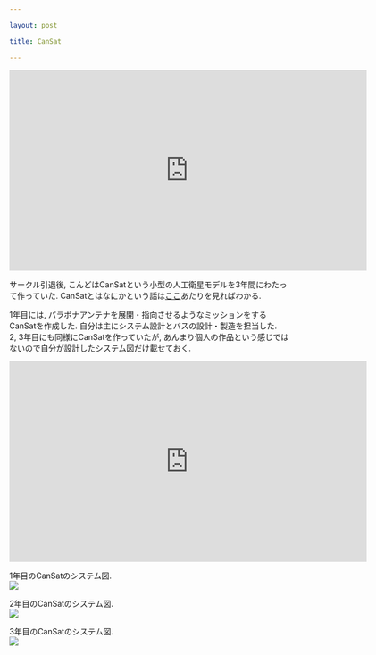```yaml
---

layout: post

title: CanSat

---
```


<iframe width="640" height="360" src="https://www.youtube.com/embed/0tESuZFMthI" frameborder="0" allowfullscreen></iframe>

サークル引退後, こんどはCanSatという小型の人工衛星モデルを3年間にわたって作っていた. CanSatとはなにかという話は<a href="http://unisec.jp/activities/cansat.html">ここ</a>あたりを見ればわかる.  

1年目には, パラボナアンテナを展開・指向させるようなミッションをするCanSatを作成した. 自分は主にシステム設計とバスの設計・製造を担当した.  
2, 3年目にも同様にCanSatを作っていたが, あんまり個人の作品という感じではないので自分が設計したシステム図だけ載せておく.  

<iframe width="640" height="360" src="https://www.youtube.com/embed/IQ5PO6t1sjU" frameborder="0" allowfullscreen></iframe>

1年目のCanSatのシステム図.  
<img src="https://gakuseishitsu.github.io/images/cansat1.jpg">

2年目のCanSatのシステム図.  
<img src="https://gakuseishitsu.github.io/images/cansat2.jpg">

3年目のCanSatのシステム図.  
<img src="https://gakuseishitsu.github.io/images/cansat3.jpg">
